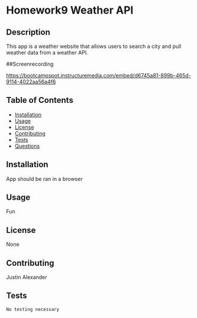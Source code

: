 # Homework9 Weather API



## Description
This app is a weather website that allows users to search a city and pull weather data from a weather API.

##Screenrecording

https://bootcampspot.instructuremedia.com/embed/d6745a81-899b-465d-9114-4022aa56a4f6

## Table of Contents
- [Installation](#installation)
- [Usage](#usage)
- [License](#license)
- [Contributing](#contribution)
- [Tests](#testing)
- [Questions](#questions)

## Installation
App should be ran in a browser

## Usage
Fun

## License
None

## Contributing
Justin Alexander

## Tests
```
No testing necessary
```
